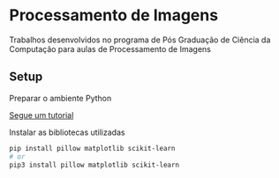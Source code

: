 # Processamento de Imagens

Trabalhos desenvolvidos no programa de Pós Graduação de Ciência da Computação para aulas de Processamento de Imagens

## Setup

Preparar o ambiente Python

[Segue um tutorial](https://johnywalves.com.br/ambiente-python/)  

Instalar as bibliotecas utilizadas

```bash
pip install pillow matplotlib scikit-learn
# or
pip3 install pillow matplotlib scikit-learn
```
